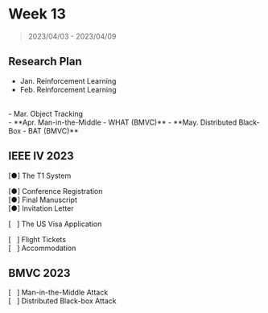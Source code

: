 # Week 13

> 2023/04/03 - 2023/04/09

## Research Plan

- Jan. Reinforcement Learning  
- Feb. Reinforcement Learning  
<br/>
- Mar. Object Tracking  
<br/>
- **Apr. Man-in-the-Middle - WHAT (BMVC)**    
- **May. Distributed Black-Box - BAT (BMVC)**  

## IEEE IV 2023

[●] The T1 System  

[●] Conference Registration  
[●] Final Manuscript  
[●] Invitation Letter  

[ &nbsp; ] The US Visa Application  

[ &nbsp; ] Flight Tickets  
[ &nbsp; ] Accommodation  

## BMVC 2023

[ &nbsp; ] Man-in-the-Middle Attack  
[ &nbsp; ] Distributed Black-box Attack  
